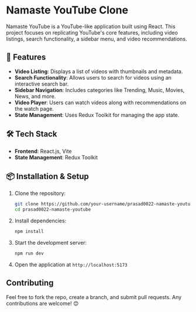 # Namaste YouTube Clone

Namaste YouTube is a YouTube-like application built using React. This project focuses on replicating YouTube's core features, including video listings, search functionality, a sidebar menu, and video recommendations.

## 🚀 Features

- **Video Listing**: Displays a list of videos with thumbnails and metadata.
- **Search Functionality**: Allows users to search for videos using an interactive search bar.
- **Sidebar Navigation**: Includes categories like Trending, Music, Movies, News, and more.
- **Video Player**: Users can watch videos along with recommendations on the watch page.
- **State Management**: Uses Redux Toolkit for managing the app state.

## 🛠️ Tech Stack

- **Frontend**: React.js, Vite
- **State Management**: Redux Toolkit

## 📦 Installation & Setup

1. Clone the repository:
   ```sh
   git clone https://github.com/your-username/prasad0022-namaste-youtube.git
   cd prasad0022-namaste-youtube
   ```
2. Install dependencies:
   ```sh
   npm install
   ```
3. Start the development server:
   ```sh
   npm run dev
   ```
4. Open the application at `http://localhost:5173`

## Contributing

Feel free to fork the repo, create a branch, and submit pull requests. Any contributions are welcome! 😊
